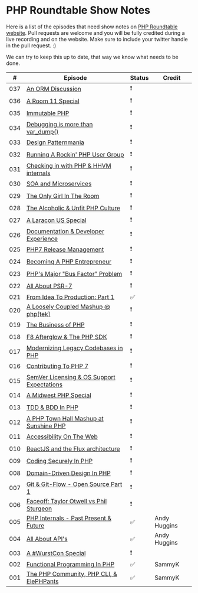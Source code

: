 # PHP Roundtable Show Notes

Here is a list of the episodes that need show notes on [PHP Roundtable website](https:​/​/​www.phproundtable.com/). Pull requests are welcome and you will be fully credited during a live recording and on the website. Make sure to include your twitter handle in the pull request. :)

We can try to keep this up to date, that way we know what needs to be done.

|  #  |  Episode  |  Status  |  Credit  |
|-----|-----------|----------|----------|
|  037  |  [An ORM Discussion](https://www.phproundtable.com/episode/orms-and-the-active-record-data-mapper-paradigms)​  |  :exclamation:  |    |
|  036  |  [A Room 11 Special](https://www.phproundtable.com/episode/discussions-from-room-11-on-stack-overflow)​  |  :exclamation:  |    |
|  035  |  [Immutable PHP](https:​/​/​www.phproundtable.com/​episode/​immutability-and-functional-concepts-in-php)​  |  :exclamation:  |    |
|  034  |  [Debugging is more than var_dump()​​](https:​/​/​www.phproundtable.com/​episode/​debugging-is-more-than-var-dump)  |  :exclamation:  |    |
|  033  |  [Design Patternmania​](https:​/​/​www.phproundtable.com/​episode/​keeping-code-simple-in-a-design-pattern-world)​  |  :exclamation:  |    |
|  032  |  [Running A Rockin' PHP User Group​](https:​/​/​www.phproundtable.com/​episode/​running-a-rockin-php-user-group)​  |  :exclamation:  |    |
|  031  |  [Checking in with PHP & HHVM internals​](https:​/​/​www.phproundtable.com/​episode/​checking-in-with-php-and-hhvm-internals)​  |  :exclamation:  |    |
|  030  |  [SOA and Microservices​](https:​/​/​www.phproundtable.com/​episode/​service-oriented-architecture-and-microservices)​  |  :exclamation:  |    |
|  029  |  [The Only Girl In The Room​​](https:​/​/​www.phproundtable.com/​episode/​being-a-woman-in-the-php-community)  |  :exclamation:  |    |
|  028  |  [The Alcoholic & Unfit PHP Culture​​](https:​/​/​www.phproundtable.com/​episode/​the-alcoholic-and-unfit-php-culture)  |  :exclamation:  |    |
|  027  |  [A Laracon US Special​](https:​/​/​www.phproundtable.com/​episode/​a-2015-laracon-us-special)​  |  :exclamation:  |    |
|  026  |  [Documentation & Developer Experience​](https:​/​/​www.phproundtable.com/​episode/​documentation-and-developer-experience)​  |  :exclamation:  |    |
|  025  |  [PHP7 Release Management​](https:​/​/​www.phproundtable.com/​episode/​php7-release-management)​  |  :exclamation:  |    |
|  024  |  [Becoming A PHP Entrepreneur​](https:​/​/​www.phproundtable.com/​episode/​how-to-become-a-php-entrepreneur)​  |  :exclamation:  |    |
|  023  |  [PHP's Major "Bus Factor" Problem​](https:​/​/​www.phproundtable.com/​episode/​how-the-bus-factor-may-negatively-impact-the-php-ecosystem)​  |  :exclamation:  |    |
|  022  |  [All About PSR-7​​](https:​/​/​www.phproundtable.com/​episode/​psr-7-streams-immutability-middleware-oh-my)  |  :exclamation:  |    |
|  021  |  [From Idea To Production: Part 1​](https:​/​/​www.phproundtable.com/​episode/​part-1-turning-an-idea-into-code-for-production)​  |  :white_check_mark:  |    |
|  020  |  [A Loosely Coupled Mashup @ php[tek]​](https:​/​/​www.phproundtable.com/​episode/​a-loosely-coupled-mashup-phptek-2015)​  |  :exclamation:  |    |
|  019  |  [The Business of PHP​​](https:​/​/​www.phproundtable.com/​episode/​the-business-side-of-php-clients-customer-service-pricing-oh-my)  |  :exclamation:  |    |
|  018  |  [F8 Afterglow & The PHP SDK​](https:​/​/​www.phproundtable.com/​episode/​f8-2015-facebook-developer-conference-and-the-new-php-sdk)​  |  :exclamation:  |    |
|  017  |  [Modernizing Legacy Codebases in PHP​](https:​/​/​www.phproundtable.com/​episode/​how-to-convert-a-legacy-codebase-to-modern-php)​  |  :exclamation:  |    |
|  016  |  [Contributing To PHP 7​](https:​/​/​www.phproundtable.com/​episode/​contributing-to-php-7-with-the-gophp7-ext-project)​  |  :exclamation:  |    |
|  015  |  [SemVer Licensing & OS Support Expectations​](https:​/​/​www.phproundtable.com/​episode/​semver-licensing-os-support-expectations-open-source-series-part-2)​  |  :exclamation:  |    |
|  014  |  [A Midwest PHP Special​](https:​/​/​www.phproundtable.com/​episode/​a-2015-midwest-php-special)​  |  :exclamation:  |    |
|  013  |  [TDD & BDD In PHP​](https:​/​/​www.phproundtable.com/​episode/​test-driven-development-and-behavior-driven-development-in-php)​  |  :exclamation:  |    |
|  012  |  [A PHP Town Hall Mashup at Sunshine PHP​​](https:​/​/​www.phproundtable.com/​episode/​a-2015-sunshine-php-special)  |  :exclamation:  |    |
|  011  |  [Accessibility On The Web​​](https:​/​/​www.phproundtable.com/​episode/​accessibility-on-the-web)  |  :exclamation:  |    |
|  010  |  [ReactJS and the Flux architecture​​](https:​/​/​www.phproundtable.com/​episode/​implementing-reactjs-and-the-flux-application-architecture)  |  :exclamation:  |    |
|  009  |  [Coding Securely In PHP​](https:​/​/​www.phproundtable.com/​episode/​coding-securely-in-php)​  |  :exclamation:  |    |
|  008  |  [Domain-Driven Design In PHP​](https:​/​/​www.phproundtable.com/​episode/​domain-driven-design-in-php)​  |  :exclamation:  |    |
|  007  |  [Git & Git-Flow - Open Source Part 1​](https:​/​/​www.phproundtable.com/​episode/​open-source-series-part-1-git-git-flow)​  |  :exclamation:  |    |
|  006  |  [Faceoff: Taylor Otwell vs Phil Sturgeon​​](https:​/​/​www.phproundtable.com/​episode/​faceoff-taylor-otwell-vs-phil-sturgeon-debating-all-the-things)  |  :exclamation:  |    |
|  005  |  [PHP Internals - Past Present & Future​​](https:​/​/​www.phproundtable.com/​episode/​php-internals-past-present-future)  |  :white_check_mark:  |  Andy Huggins  |
|  004  |  [All About API's​​](https:​/​/​www.phproundtable.com/​episode/​all-about-web-apis-raml-oauth-hateoas)  |  :white_check_mark:  |  Andy Huggins  |
|  003  |  [A #WurstCon Special​](https:​/​/​www.phproundtable.com/​episode/​a-2014-wurstcon-special)​  |  :exclamation:  |    |
|  002  |  [Functional Programming In PHP​​](https:​/​/​www.phproundtable.com/​episode/​functional-programming-non-blocking-asynchronous-event-driven-in-php)  |  :white_check_mark:  |  SammyK  |
|  001  |  [The PHP Community, PHP CLI, & ElePHPants​](https:​/​/​www.phproundtable.com/​episode/​the-php-community-php-from-the-command-line-and-elephpants)  |  :white_check_mark:  |  SammyK  |
